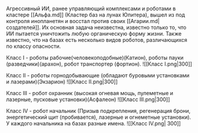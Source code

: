 Агрессивный ИИ, ранее управляющий комплексами и роботами в кластере [[Альфа.md]] (Кластер баз на лунах Юпитера), вышел из под контроля инопланетян и восстал против своих [[Агарии.md|создателей]]. Их основная задача неизвестна, известно только то, что ИИ пытается уничтожить любую органическую форму жизни. Также известно, что на базах есть несколько видов роботов, различающихся по классу опасности.

Класс I - роботы рабочие(человекоподобные)(Катион), роботы пауки (разведчики)(арахон), робот транспортер (фортион).
![[Класс I.png|300]]

Класс II - роботы горнодобывающие (обладают буровыми установками и лазерами)(Экзарион)
![[Класс II.png|300]]

Класс III - робот охранник (высокая огневая мощь, пулеметные и лазерные, пусковые установки)(Асфалеон)
![[Класс III.png|300]]

Класс IV - робот начальник (Призыв подкрепления, регенерация брони, энергетический щит (пробивается), лазерные и огнеметные установки). У каждого начальника на базах разные имена.
![[Класс IV.png| 300]]
